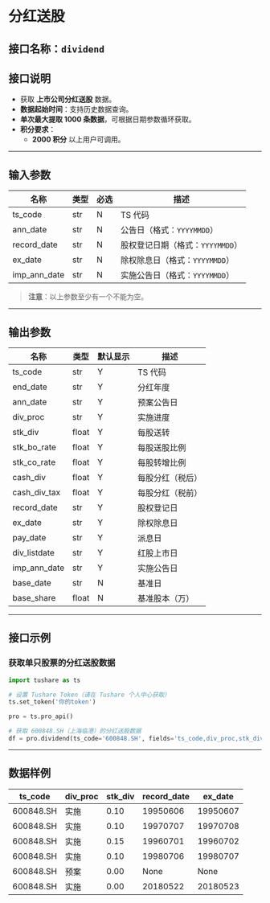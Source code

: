 # 分红送股

## 接口名称：`dividend`

## 接口说明
- 获取 **上市公司分红送股** 数据。
- **数据起始时间**：支持历史数据查询。
- **单次最大提取 1000 条数据**，可根据日期参数循环获取。
- **积分要求**：
  - **2000 积分** 以上用户可调用。

---

## **输入参数**

| 名称        | 类型  | 必选 | 描述 |
|------------|------|------|------------------------------|
| ts_code    | str  | N    | TS 代码 |
| ann_date   | str  | N    | 公告日（格式：`YYYYMMDD`） |
| record_date | str  | N    | 股权登记日期（格式：`YYYYMMDD`） |
| ex_date    | str  | N    | 除权除息日（格式：`YYYYMMDD`） |
| imp_ann_date | str  | N    | 实施公告日（格式：`YYYYMMDD`） |

> **注意**：以上参数至少有一个不能为空。

---

## **输出参数**

| 名称          | 类型  | 默认显示 | 描述 |
|--------------|------|---------|------------------------------|
| ts_code      | str  | Y       | TS 代码 |
| end_date     | str  | Y       | 分红年度 |
| ann_date     | str  | Y       | 预案公告日 |
| div_proc     | str  | Y       | 实施进度 |
| stk_div      | float | Y       | 每股送转 |
| stk_bo_rate  | float | Y       | 每股送股比例 |
| stk_co_rate  | float | Y       | 每股转增比例 |
| cash_div     | float | Y       | 每股分红（税后） |
| cash_div_tax | float | Y       | 每股分红（税前） |
| record_date  | str  | Y       | 股权登记日 |
| ex_date      | str  | Y       | 除权除息日 |
| pay_date     | str  | Y       | 派息日 |
| div_listdate | str  | Y       | 红股上市日 |
| imp_ann_date | str  | Y       | 实施公告日 |
| base_date    | str  | N       | 基准日 |
| base_share   | float | N       | 基准股本（万） |

---

## **接口示例**

### **获取单只股票的分红送股数据**
```python
import tushare as ts

# 设置 Tushare Token（请在 Tushare 个人中心获取）
ts.set_token('你的token')

pro = ts.pro_api()

# 获取 600848.SH（上海临港）的分红送股数据
df = pro.dividend(ts_code='600848.SH', fields='ts_code,div_proc,stk_div,record_date,ex_date')
```

---

## **数据样例**

| ts_code  | div_proc | stk_div | record_date | ex_date |
|----------|---------|---------|------------|--------|
| 600848.SH | 实施   | 0.10    | 19950606   | 19950607 |
| 600848.SH | 实施   | 0.10    | 19970707   | 19970708 |
| 600848.SH | 实施   | 0.15    | 19960701   | 19960702 |
| 600848.SH | 实施   | 0.10    | 19980706   | 19980707 |
| 600848.SH | 预案   | 0.00    | None       | None |
| 600848.SH | 实施   | 0.00    | 20180522   | 20180523 |
